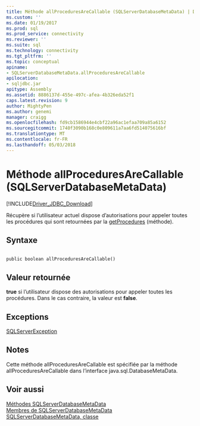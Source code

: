 ```yaml
---
title: Méthode allProceduresAreCallable (SQLServerDatabaseMetaData) | Documents Microsoft
ms.custom: ''
ms.date: 01/19/2017
ms.prod: sql
ms.prod_service: connectivity
ms.reviewer: ''
ms.suite: sql
ms.technology: connectivity
ms.tgt_pltfrm: ''
ms.topic: conceptual
apiname:
- SQLServerDatabaseMetaData.allProceduresAreCallable
apilocation:
- sqljdbc.jar
apitype: Assembly
ms.assetid: 8886137d-455e-497c-afea-4b326eda52f1
caps.latest.revision: 9
author: MightyPen
ms.author: genemi
manager: craigg
ms.openlocfilehash: fd9cb1586944e4cbf22a96ac1efaa709a85a6152
ms.sourcegitcommit: 1740f3090b168c0e809611a7aa6fd514075616bf
ms.translationtype: MT
ms.contentlocale: fr-FR
ms.lasthandoff: 05/03/2018
---
```

# <a name="allproceduresarecallable-method-sqlserverdatabasemetadata"></a>Méthode allProceduresAreCallable (SQLServerDatabaseMetaData)
[!INCLUDE[Driver_JDBC_Download](../../../includes/driver_jdbc_download.md)]

  Récupère si l’utilisateur actuel dispose d’autorisations pour appeler toutes les procédures qui sont retournées par la [getProcedures](../../../connect/jdbc/reference/getprocedures-method-sqlserverdatabasemetadata.md) (méthode).  
  
## <a name="syntax"></a>Syntaxe  
  
```  
  
public boolean allProceduresAreCallable()  
```  
  
## <a name="return-value"></a>Valeur retournée  
 **true** si l’utilisateur dispose des autorisations pour appeler toutes les procédures. Dans le cas contraire, la valeur est **false**.  
  
## <a name="exceptions"></a>Exceptions  
 [SQLServerException](../../../connect/jdbc/reference/sqlserverexception-class.md)  
  
## <a name="remarks"></a>Notes  
 Cette méthode allProceduresAreCallable est spécifiée par la méthode allProceduresAreCallable dans l’interface java.sql.DatabaseMetaData.  
  
## <a name="see-also"></a>Voir aussi  
 [Méthodes SQLServerDatabaseMetaData](../../../connect/jdbc/reference/sqlserverdatabasemetadata-methods.md)   
 [Membres de SQLServerDatabaseMetaData](../../../connect/jdbc/reference/sqlserverdatabasemetadata-members.md)   
 [SQLServerDatabaseMetaData, classe](../../../connect/jdbc/reference/sqlserverdatabasemetadata-class.md)  
  
  
